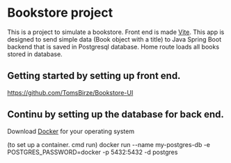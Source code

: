 # Bookstore project

This is a project to simulate a bookstore. Front end is made [Vite](https://vitejs.dev/). 
This app is designed to send simple data (Book object with a title) to Java Spring Boot backend that is saved in Postgresql database.
Home route loads all books stored in database.

## Getting started by setting up front end.
https://github.com/TomsBirze/Bookstore-UI

## Continu by setting up the database for back end.
Download [Docker](https://www.docker.com/products/docker-desktop/) for your operating system

(to set up a container. cmd run)  docker run --name my-postgres-db -e POSTGRES_PASSWORD=docker -p 5432:5432 -d postgres  
